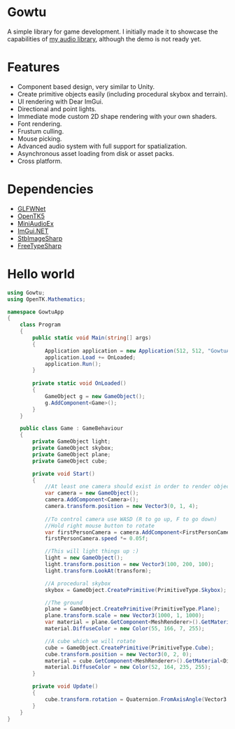 # Gowtu
A simple library for game development. I initially made it to showcase the capabilities of [my audio library](https://github.com/japajoe/MiniAudioExNET), although the demo is not ready yet.

# Features
- Component based design, very similar to Unity.
- Create primitive objects easily (including procedural skybox and terrain).
- UI rendering with Dear ImGui.
- Directional and point lights.
- Immediate mode custom 2D shape rendering with your own shaders.
- Font rendering.
- Frustum culling.
- Mouse picking.
- Advanced audio system with full support for spatialization.
- Asynchronous asset loading from disk or asset packs.
- Cross platform.

# Dependencies
- [GLFWNet](https://www.nuget.org/packages/JAJ.Packages.GLFWNet)
- [OpenTK5](https://www.nuget.org/packages/JAJ.Packages.OpenTK5)
- [MiniAudioEx](https://www.nuget.org/packages/JAJ.Packages.MiniAudioEx)
- [ImGui.NET](https://www.nuget.org/packages/ImGui.NET)
- [StbImageSharp](https://www.nuget.org/packages/StbImageSharp)
- [FreeTypeSharp](https://www.nuget.org/packages/FreeTypeSharp)

# Hello world
```csharp
using Gowtu;
using OpenTK.Mathematics;

namespace GowtuApp
{
    class Program
    {
        public static void Main(string[] args)
        {
            Application application = new Application(512, 512, "GowtuApp");
            application.Load += OnLoaded;
            application.Run();
        }
        
        private static void OnLoaded()
        {
            GameObject g = new GameObject();
            g.AddComponent<Game>();
        }
    }

    public class Game : GameBehaviour
    {
        private GameObject light;
        private GameObject skybox;
        private GameObject plane;
        private GameObject cube;

        private void Start()
        {
            //At least one camera should exist in order to render objects
            var camera = new GameObject();
            camera.AddComponent<Camera>();
            camera.transform.position = new Vector3(0, 1, 4);
            
            //To control camera use WASD (R to go up, F to go down)
            //Hold right mouse button to rotate
            var firstPersonCamera = camera.AddComponent<FirstPersonCamera>();
            firstPersonCamera.speed *= 0.05f;

            //This will light things up :)
            light = new GameObject();
            light.transform.position = new Vector3(100, 200, 100);
            light.transform.LookAt(transform);

            //A procedural skybox
            skybox = GameObject.CreatePrimitive(PrimitiveType.Skybox);

            //The ground
            plane = GameObject.CreatePrimitive(PrimitiveType.Plane);
            plane.transform.scale = new Vector3(1000, 1, 1000);
            var material = plane.GetComponent<MeshRenderer>().GetMaterial<DiffuseMaterial>(0);
            material.DiffuseColor = new Color(55, 166, 7, 255);

            //A cube which we will rotate
            cube = GameObject.CreatePrimitive(PrimitiveType.Cube);
            cube.transform.position = new Vector3(0, 2, 0);
            material = cube.GetComponent<MeshRenderer>().GetMaterial<DiffuseMaterial>(0);
            material.DiffuseColor = new Color(52, 164, 235, 255);
        }

        private void Update()
        {
            cube.transform.rotation = Quaternion.FromAxisAngle(Vector3.UnitY, Time.Elapsed);
        }
    }
}
```